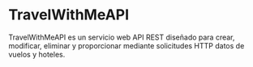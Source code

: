 # TravelWithMeAPI

TravelWithMeAPI es un servicio web API REST diseñado para crear, modificar, eliminar y proporcionar mediante solicitudes HTTP datos de vuelos y hoteles.
